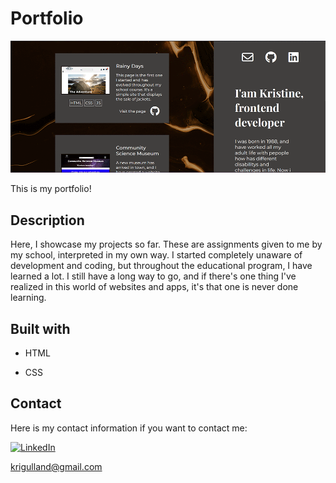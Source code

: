 # Portfolio

![Screenshot of the home page of the site](/img/portfolioScreenshot.png "The home page")

This is my portfolio!

## Description

Here, I showcase my projects so far. These are assignments given to me by my school, interpreted in my own way. I started completely unaware of development and coding, but throughout the educational program, I have learned a lot. I still have a long way to go, and if there's one thing I've realized in this world of websites and apps, it's that one is never done learning.

## Built with

- HTML

- CSS

## Contact

Here is my contact information if you want to contact me:

[![LinkedIn](https://img.shields.io/badge/LinkedIn-Kristine-blue)](https://www.linkedin.com/in/kristine-alexandersen-14144070/)

<krigulland@gmail.com>
